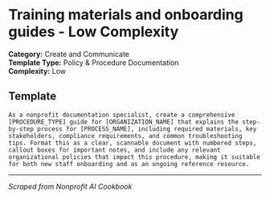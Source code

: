 # Training materials and onboarding guides - Low Complexity

**Category:** Create and Communicate  
**Template Type:** Policy & Procedure Documentation  
**Complexity:** Low

## Template

```
As a nonprofit documentation specialist, create a comprehensive [PROCEDURE_TYPE] guide for [ORGANIZATION_NAME] that explains the step-by-step process for [PROCESS_NAME], including required materials, key stakeholders, compliance requirements, and common troubleshooting tips. Format this as a clear, scannable document with numbered steps, callout boxes for important notes, and include any relevant organizational policies that impact this procedure, making it suitable for both new staff onboarding and as an ongoing reference resource.
```

---
*Scraped from Nonprofit AI Cookbook*
